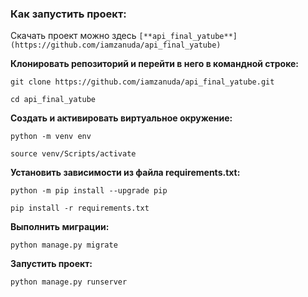 ### Как запустить проект:

Скачать проект можно здесь `[**api_final_yatube**](https://github.com/iamzanuda/api_final_yatube)`

**Клонировать репозиторий и перейти в него в командной строке:**

```
git clone https://github.com/iamzanuda/api_final_yatube.git
```

```
cd api_final_yatube
```

**Cоздать и активировать виртуальное окружение:**

```
python -m venv env
```

```
source venv/Scripts/activate
```

**Установить зависимости из файла requirements.txt:**

```
python -m pip install --upgrade pip
```

```
pip install -r requirements.txt
```

**Выполнить миграции:**

```
python manage.py migrate
```

**Запустить проект:**

```
python manage.py runserver
```

